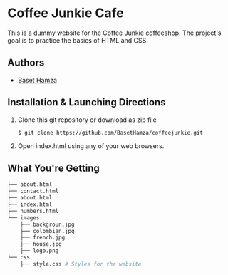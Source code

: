 # Coffee Junkie Cafe

This is a dummy website for the Coffee Junkie coffeeshop. The project's goal is to practice the basics of HTML and CSS.

## Authors

- [Baset Hamza](https://github.com/BasetHamza)

## Installation & Launching Directions

1. Clone this git repository or download as zip file
   ```
   $ git clone https://github.com/BasetHamza/coffeejunkie.git
   ```
2. Open index.html using any of your web browsers.

## What You're Getting

```bash
├── about.html
├── contact.html
├── about.html
├── index.html
├── numbers.html
└── images
    ├── backgroun.jpg
    ├── colombian.jpg
    ├── french.jpg
    ├── house.jpg
    ├── logo.png
└── css
    ├── style.css # Styles for the website.
